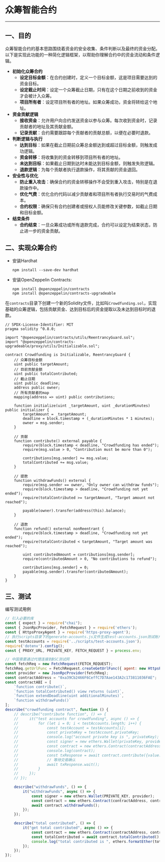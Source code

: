 # 众筹智能合约

---

## 一、目的

众筹智能合约的基本思路围绕着资金的安全收集、条件判断以及最终的资金分配。以下是实现此功能的一种简化逻辑框架，以帮助你理解合约中的资金流动和条件逻辑。

* **初始化众筹合约**
  - **设定目标金额**：在合约创建时，定义一个目标金额，这是项目需要达到的资金目标。
  - **设定截止时间**：设定一个众筹截止日期，只有在这个日期之前收到的资金才会被计入众筹。
  - **项目所有者**：设定项目所有者的地址。如果众筹成功，资金将转给这个地址。
* **资金贡献逻辑**
  - **接收资金**：允许用户向合约发送资金以参与众筹。每次收到资金时，记录贡献者的地址及其贡献金额。
  - **记录贡献**：合约需要跟踪每个贡献者的贡献总额，以便在必要时退款。
* **判断逻辑与执行**
  * **达到目标**：如果在截止日期前众筹总金额达到或超过目标金额，则触发成功逻辑。
  * **资金转移**：将收集到的资金转移到项目所有者的地址。
  * **未达到目标**：如果截止日期到达时未能达到目标金额，则触发失败逻辑。
  * **退款逻辑**：为每个贡献者执行退款操作，将其贡献的资金退回。
* **安全性与优化**
  * **防止重入攻击**：确保合约的资金转移操作不会受到重入攻击，特别是在退款操作中。
  * **优化气费**：优化合约代码以减少贡献者和项目所有者执行交易时的气费成本。
  * **合约权限**：确保只有合约创建者或授权人员能修改关键参数，如截止日期和目标金额。
* **结束条件**
  * **合约结束**：一旦众筹成功或所有退款完成，合约可以设定为结束状态，防止进一步的资金贡献。

## 二、实现众筹合约

* 安装Hardhat

  ```shell
  npm install --save-dev hardhat
  ```

* 安装OpenZeppelin Contracts:

  ```
  npm install @openzeppelin/contracts
  npm install @openzeppelin/contracts-upgradeable
  ```

  

在`contracts`目录下创建一个新的Solidity文件，比如叫`Crowdfunding.sol`，实现基础的众筹逻辑，包括贡献资金、达到目标后的资金提取以及未达到目标时的退款。

```solidity
// SPDX-License-Identifier: MIT
pragma solidity ^0.8.0;

import "@openzeppelin/contracts/utils/ReentrancyGuard.sol";
import "@openzeppelin/contracts-upgradeable/proxy/utils/Initializable.sol";

contract Crowdfunding is Initializable, ReentrancyGuard {
    // 众筹目标金额
    uint public targetAmount;
    // 目前贡献金额
    uint public totalContributed;
    // 截止日期
    uint public deadline;
    address public owner;
    // 所有贡献者的map
    mapping(address => uint) public contributions;

    function initialize(uint _targetAmount, uint _durationMinutes) public initializer {
        targetAmount = _targetAmount;
        deadline = block.timestamp + (_durationMinutes * 1 minutes);
        owner = msg.sender;
    }

    // 贡献
    function contribute() external payable {
        require(block.timestamp < deadline, "Crowdfunding has ended");
        require(msg.value > 0, "Contribution must be more than 0");

        contributions[msg.sender] += msg.value;
        totalContributed += msg.value;
    }

    // 提款
    function withdrawFunds() external {
        require(msg.sender == owner, "Only owner can withdraw funds");
        require(block.timestamp > deadline, "Crowdfunding not yet ended");
        require(totalContributed >= targetAmount, "Target amount not reached");

        payable(owner).transfer(address(this).balance);
    }

    // 退款
    function refund() external nonReentrant {
        require(block.timestamp > deadline, "Crowdfunding not yet ended");
        require(totalContributed < targetAmount, "Target amount was reached");

        uint contributedAmount = contributions[msg.sender];
        require(contributedAmount > 0, "No contributions to refund");

        contributions[msg.sender] = 0;
        payable(msg.sender).transfer(contributedAmount);
    }
}

```

## 三、测试

编写测试用例

```javascript
// 引入必要的库
const { expect } = require("chai");
const { JsonRpcProvider, FetchRequest } = require('ethers');
const { HttpsProxyAgent } = require('https-proxy-agent');
// 执行scripts目录下的generate-accounts.js文件生成test-accounts.json测试账户
const testAccounts = require('../scripts/test-accounts.json');
require('dotenv').config();
const { PROXY_URL, PRIVATE_KEY, FETCH_REQUEST } = process.env;

// 中国需要通过代理连接到BSC测试网
const fetchReq = new FetchRequest(FETCH_REQUEST);
fetchReq.getUrlFunc = FetchRequest.createGetUrlFunc({ agent: new HttpsProxyAgent(PROXY_URL) });
const provider = new JsonRpcProvider(fetchReq);
const contractAddress = "0xa39Cb2466F6CeffC7D7Aae143A2c173811036FAE";
const contractABI = [
    `function contribute()`,
    `function totalContributed() view returns (uint)`,
    `function extendDeadline(uint additionalMinutes)`,
    `function withdrawFunds()`
];
describe("crowdfunding contract", function () {
    // describe("contribute function", () => {
    //     it("test accounts for crowdfunding", async () => {
    //         for (let i = 0; i < testAccounts.length; i++) {
    //             const testAccount = testAccounts[i];
    //             const privateKey = testAccount.privateKey;
    //             console.log("account private key is ", privateKey);
    //             const signer = new ethers.Wallet(privateKey, provider);
    //             const contract = new ethers.Contract(contractAddress, contractABI, signer);
    //             console.log(contract);
    //             const txResponse = await contract.contribute({value: ethers.parseEther("0.001")});
    //             // 等待交易确认
    //             await txResponse.wait();
    //         }
    //     });
    // });

    describe("withdrawFunds", () => {
        it("withdrawFunds", async () => {
            const signer = new ethers.Wallet(PRIVATE_KEY, provider);
            const contract = new ethers.Contract(contractAddress, contractABI, signer);
            await contract.withdrawFunds();
        });
    });

    describe("total contributed", () => {
        it("get total contributed", async () => {
            const contract = new ethers.Contract(contractAddress, contractABI, provider);
            const totalContributed = await contract.totalContributed();
            console.log("total contributed is ", ethers.formatEther(totalContributed));
        });
    });
});
```

